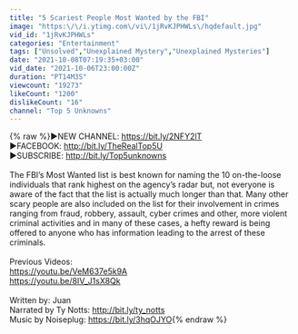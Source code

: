 ```yaml
---
title: "5 Scariest People Most Wanted by the FBI"
image: "https:\/\/i.ytimg.com\/vi\/1jRvKJPHWLs\/hqdefault.jpg"
vid_id: "1jRvKJPHWLs"
categories: "Entertainment"
tags: ["Unsolved","Unexplained Mystery","Unexplained Mysteries"]
date: "2021-10-08T07:19:35+03:00"
vid_date: "2021-10-06T23:00:00Z"
duration: "PT14M3S"
viewcount: "19273"
likeCount: "1200"
dislikeCount: "16"
channel: "Top 5 Unknowns"
---
```

{% raw %}►NEW CHANNEL: <a rel="nofollow" target="blank" href="https://bit.ly/2NFY2lT">https://bit.ly/2NFY2lT</a><br />►FACEBOOK: <a rel="nofollow" target="blank" href="http://bit.ly/TheRealTop5U">http://bit.ly/TheRealTop5U</a><br />►SUBSCRIBE: <a rel="nofollow" target="blank" href="http://bit.ly/Top5unknowns">http://bit.ly/Top5unknowns</a><br /><br />The FBI’s Most Wanted list is best known for naming the 10 on-the-loose individuals that rank highest on the agency’s radar but, not everyone is aware of the fact that the list is actually much longer than that. Many other scary people are also included on the list for their involvement in crimes ranging from fraud, robbery, assault, cyber crimes and other, more violent criminal activities and in many of these cases, a hefty reward is being offered to anyone who has information leading to the arrest of these criminals.<br /><br />Previous Videos:<br /><a rel="nofollow" target="blank" href="https://youtu.be/VeM637e5k9A">https://youtu.be/VeM637e5k9A</a><br /><a rel="nofollow" target="blank" href="https://youtu.be/8IV_J1sX8Qk">https://youtu.be/8IV_J1sX8Qk</a><br /><br />Written by: Juan<br />Narrated by Ty Notts: <a rel="nofollow" target="blank" href="http://bit.ly/ty_notts">http://bit.ly/ty_notts</a><br />Music by Noiseplug: <a rel="nofollow" target="blank" href="https://bit.ly/3hqOJYO">https://bit.ly/3hqOJYO</a>{% endraw %}
